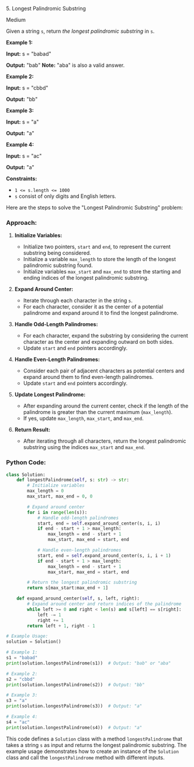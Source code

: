 5\. Longest Palindromic Substring

Medium

Given a string `s`, return _the longest palindromic substring_ in `s`.

**Example 1:**

**Input:** s = "babad"

**Output:** "bab" **Note:** "aba" is also a valid answer. 

**Example 2:**

**Input:** s = "cbbd"

**Output:** "bb" 

**Example 3:**

**Input:** s = "a"

**Output:** "a" 

**Example 4:**

**Input:** s = "ac"

**Output:** "a" 

**Constraints:**

*   `1 <= s.length <= 1000`
*   `s` consist of only digits and English letters.

Here are the steps to solve the "Longest Palindromic Substring" problem:

### Approach:

1. **Initialize Variables:**
   - Initialize two pointers, `start` and `end`, to represent the current substring being considered.
   - Initialize a variable `max_length` to store the length of the longest palindromic substring found.
   - Initialize variables `max_start` and `max_end` to store the starting and ending indices of the longest palindromic substring.

2. **Expand Around Center:**
   - Iterate through each character in the string `s`.
   - For each character, consider it as the center of a potential palindrome and expand around it to find the longest palindrome.

3. **Handle Odd-Length Palindromes:**
   - For each character, expand the substring by considering the current character as the center and expanding outward on both sides.
   - Update `start` and `end` pointers accordingly.

4. **Handle Even-Length Palindromes:**
   - Consider each pair of adjacent characters as potential centers and expand around them to find even-length palindromes.
   - Update `start` and `end` pointers accordingly.

5. **Update Longest Palindrome:**
   - After expanding around the current center, check if the length of the palindrome is greater than the current maximum (`max_length`).
   - If yes, update `max_length`, `max_start`, and `max_end`.

6. **Return Result:**
   - After iterating through all characters, return the longest palindromic substring using the indices `max_start` and `max_end`.

### Python Code:

```python
class Solution:
    def longestPalindrome(self, s: str) -> str:
        # Initialize variables
        max_length = 0
        max_start, max_end = 0, 0

        # Expand around center
        for i in range(len(s)):
            # Handle odd-length palindromes
            start, end = self.expand_around_center(s, i, i)
            if end - start + 1 > max_length:
                max_length = end - start + 1
                max_start, max_end = start, end

            # Handle even-length palindromes
            start, end = self.expand_around_center(s, i, i + 1)
            if end - start + 1 > max_length:
                max_length = end - start + 1
                max_start, max_end = start, end

        # Return the longest palindromic substring
        return s[max_start:max_end + 1]

    def expand_around_center(self, s, left, right):
        # Expand around center and return indices of the palindrome
        while left >= 0 and right < len(s) and s[left] == s[right]:
            left -= 1
            right += 1
        return left + 1, right - 1

# Example Usage:
solution = Solution()

# Example 1:
s1 = "babad"
print(solution.longestPalindrome(s1))  # Output: "bab" or "aba"

# Example 2:
s2 = "cbbd"
print(solution.longestPalindrome(s2))  # Output: "bb"

# Example 3:
s3 = "a"
print(solution.longestPalindrome(s3))  # Output: "a"

# Example 4:
s4 = "ac"
print(solution.longestPalindrome(s4))  # Output: "a"
```

This code defines a `Solution` class with a method `longestPalindrome` that takes a string `s` as input and returns the longest palindromic substring. The example usage demonstrates how to create an instance of the `Solution` class and call the `longestPalindrome` method with different inputs.